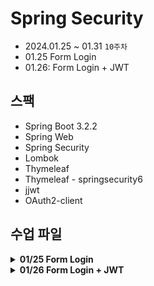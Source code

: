 # Spring Security

- 2024.01.25 ~ 01.31 `10주차`
- 01.25 Form Login
- 01.26: Form Login + JWT

## 스팩

- Spring Boot 3.2.2
- Spring Web
- Spring Security
- Lombok
- Thymeleaf
- Thymeleaf - springsecurity6
- jjwt
- OAuth2-client


## 수업 파일

<details>
<summary><strong>01/25 Form Login</strong></summary>

- `WebSecurityConfig`: formLogin 설정
- `RootController`: Spring Security 기본 로그인 화면(WebSecurityConfig 추가하면 나오지 않는다.)
- `UserController`: Form Login 컨트롤러
- `login-form.html`: 로그인 페이지
- `register-form.html`: 회원가입 페이지
- `my-profile.html`: 로그인 후 회원 페이지
- `index.html`: 로그인이 안되어 있다면 로그인 페이지, 로그인이 되었다면 회원 페이지
- `IUserService`: 인터페이스
- `UserServiceImpl`: 인터페이스 구현 클래스

</details>

<details>
<summary><strong>01/26 Form Login + JWT</strong></summary>

- `WebSecurityConfig`: "/tests" 경로 추가를 위해 설정, AllAuthenticatedFilter 등록
- `AuthenticationFacade`: Facade Pattern을 이용한 클래스 파일
- `UserRepository`: DB에 저장하기 위해
- `UserEntity`: DB에 저장하기 위해
- `JPAUserDetailsManager`: 사용자의 정보를 커스텀하기 위해
- `CustomUserDetails`: 사용자의 정보를 커스텀하고 주고 받기 위해
- `TestController`: Interceptor 적용 컨트롤러
- `LoggingInterceptor`: Interceptor 로직 설정
- `InterceptorConfig`: Interceptor 설정
- `TestDto`: Body 데이터를 읽기 위해 만들었다.
- `LogFilter`: Filter를 이용해 Log 찍어보기
- `AllAuthenticatedFilter`: Custom Filter 만들어보기
</details>


